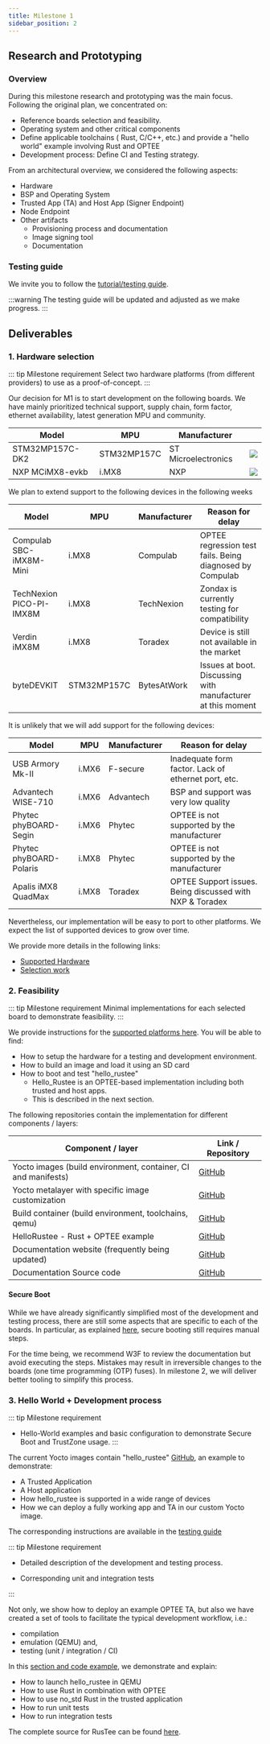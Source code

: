 ```yaml
---
title: Milestone 1
sidebar_position: 2
---
```


## Research and Prototyping

### Overview

During this milestone research and prototyping was the main focus. Following the original plan, we concentrated on:

- Reference boards selection and feasibility.
- Operating system and other critical components
- Define applicable toolchains ( Rust, C/C++, etc.) and provide a "hello world" example involving Rust and OPTEE
- Development process: Define CI and Testing strategy.

From an architectural overview, we considered the following aspects:

- Hardware
- BSP and Operating System
- Trusted App (TA) and Host App (Signer Endpoint)
- Node Endpoint
- Other artifacts
  - Provisioning process and documentation
  - Image signing tool
  - Documentation

### Testing guide

We invite you to follow the [tutorial/testing guide](../tutorial/intro).

:::warning
The testing guide will be updated and adjusted as we make progress.
:::

## Deliverables

### 1. Hardware selection

::: tip Milestone requirement
Select two hardware platforms (from different providers) to use as a proof-of-concept.
:::

Our decision for M1 is to start development on the following boards. We have mainly prioritized technical support, supply chain, form factor, ethernet availability, latest generation MPU and community.

| Model           | MPU         | Manufacturer        |                                       |
| --------------- | ----------- | ------------------- | ------------------------------------- |
| STM32MP157C-DK2 | STM32MP157C | ST Microelectronics | ![](/img/STM32MP157C-DK2_angle2.jpg) |
| NXP MCiMX8-evkb | i.MX8       | NXP                 | ![](/img/imx8m.png)                  |

We plan to extend support to the following devices in the following weeks

| Model                    | MPU         | Manufacturer | Reason for delay                                             |
| ------------------------ | ----------- | ------------ | ------------------------------------------------------------ |
| Compulab SBC-iMX8M-Mini  | i.MX8       | Compulab     | OPTEE regression test fails. Being diagnosed by Compulab |
| TechNexion PICO-PI-IMX8M | i.MX8       | TechNexion   | Zondax is currently testing for compatibility                |
| Verdin iMX8M             | i.MX8       | Toradex      | Device is still not available in the market                  |
| byteDEVKIT               | STM32MP157C | BytesAtWork  | Issues at boot. Discussing with manufacturer at this moment  |

It is unlikely that we will add support for the following devices:

| Model                   | MPU   | Manufacturer | Reason for delay                                          |
| ----------------------- | ----- | ------------ | --------------------------------------------------------- |
| USB Armory Mk-II        | i.MX6 | F-secure     | Inadequate form factor. Lack of ethernet port, etc.       |
| Advantech WISE-710      | i.MX6 | Advantech    | BSP and support was very low quality                      |
| Phytec phyBOARD-Segin   | i.MX6 | Phytec       | OPTEE is not supported by the manufacturer                |
| Phytec phyBOARD-Polaris | i.MX8 | Phytec       | OPTEE is not supported by the manufacturer                |
| Apalis iMX8 QuadMax     | i.MX8 | Toradex      | OPTEE Support issues. Being discussed with NXP & Toradex  |

Nevertheless, our implementation will be easy to port to other platforms. We expect the list of supported devices to grow over time.

We provide more details in the following links:

- [Supported Hardware](http://localhost:8081/zondbox-docs/Overview.html#hardware)
- [Selection work](http://localhost:8081/zondbox-docs/HardwareSelection.html)

### 2. Feasibility

::: tip Milestone requirement
Minimal implementations for each selected board to demonstrate feasibility.
:::

We provide instructions for the [supported platforms here](https://zondax.github.io/zondbox-docs/Overview.html). You will be able to find:

- How to setup the hardware for a testing and development environment.
- How to build an image and load it using an SD card
- How to boot and test "hello_rustee"
  - Hello_Rustee is an OPTEE-based implementation including both trusted and host apps.
  - This is described in the next section.

The following repositories contain the implementation for different components / layers:

| Component / layer                                             | Link / Repository                                             |
| ------------------------------------------------------------- | ------------------------------------------------------------- |
| Yocto images (build environment, container, CI and manifests) | [GitHub](https://github.com/Zondax/zondbox-images)            |
| Yocto metalayer with specific image customization             | [GitHub](https://github.com/Zondax/meta-zondax)               |
| Build container (build environment, toolchains, qemu)         | [GitHub](https://github.com/Zondax/docker-builder)            |
| HelloRustee - Rust + OPTEE example                            | [GitHub](https://github.com/Zondax/hello-rustee/)             |
| Documentation website (frequently being updated)              | [GitHub](https://zondax.github.io/zondbox-docs/Overview.html) |
| Documentation Source code                                     | [GitHub](https://github.com/Zondax/zondbox-docs)              |

#### Secure Boot

While we have already significantly simplified most of the development and testing process, there are still some aspects that are specific to each of the boards.
In particular, as explained [here](https://zondax.github.io/zondbox-docs/SecureBoot.html#stm32mp157c-devices), secure booting still requires manual steps.

For the time being, we recommend W3F to review the documentation but avoid executing the steps. Mistakes may result in irreversible changes to the boards (one time programming (OTP) fuses).
In milestone 2, we will deliver better tooling to simplify this process.

### 3. Hello World + Development process

::: tip Milestone requirement

- Hello-World examples and basic configuration to demonstrate Secure Boot and TrustZone usage.
:::

The current Yocto images contain "hello_rustee" [GitHub](https://github.com/Zondax/hello-rustee/), an example to demonstrate:

- A Trusted Application
- A Host application
- How hello_rustee is supported in a wide range of devices
- How we can deploy a fully working app and TA in our custom Yocto image.

The corresponding instructions are available in the [testing guide](https://zondax.github.io/zondbox-docs/Overview.html#hello-rustee)

::: tip Milestone requirement

- Detailed description of the development and testing process.

- Corresponding unit and integration tests

:::

Not only, we show how to deploy an example OPTEE TA, but also we have created a set of tools to facilitate the typical development workflow, i.e.:

- compilation
- emulation (QEMU) and,
- testing (unit / integration / CI)

In this [section and code example](https://zondax.github.io/zondbox-docs/Overview.html#hello-rustee), we demonstrate and explain:

- How to launch hello_rustee in QEMU
- How to use Rust in combination with OPTEE
- How to use no_std Rust in the trusted application
- How to run unit tests
- How to run integration tests

The complete source for RusTee can be found [here](https://github.com/Zondax/hello-rustee/).
